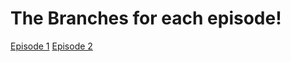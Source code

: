 # The Branches for each episode!

[Episode 1](https://github.com/KingRealzYT/Fabric-Tutorial-Mod-Series-1.19/tree/Episode-1)
[Episode 2](https://github.com/KingRealzYT/Fabric-Tutorial-Mod-Series-1.19/tree/Episode-2)
